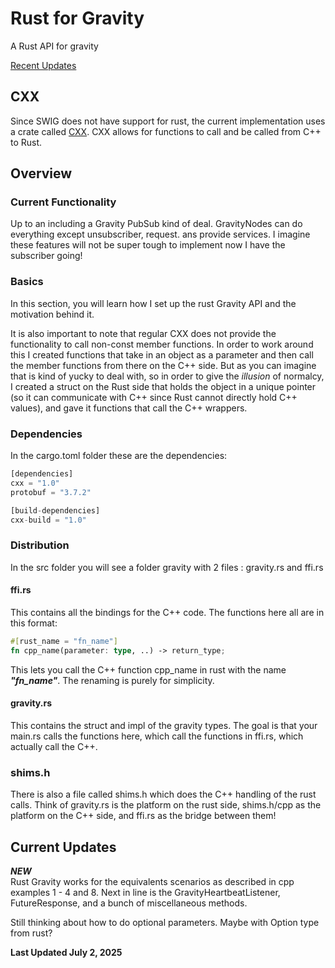# Rust for Gravity

A Rust API for gravity

[Recent Updates](#current-updates)

## CXX

Since SWIG does not have support for rust, the current implementation uses a crate called [CXX](https://cxx.rs). CXX allows for functions to call and be called from C++ to Rust. 

## Overview

### Current Functionality
Up to an including a Gravity PubSub kind of deal. GravityNodes can do everything except unsubscriber, request. ans provide services. I imagine these features will not be super tough to implement now I have the subscriber going!

### Basics
In this section, you will learn how I set up the rust Gravity API and the motivation behind it.

It is also important to note that regular CXX does not provide the functionality to call non-const member functions. In order to work around this I created functions that take in an object as a parameter and then call the member functions from there on the C++ side. But as you can imagine that is kind of yucky to deal with, so in order to give the *illusion* of normalcy, I created a struct on the Rust side that holds the object in a unique pointer (so it can communicate with C++ since Rust cannot directly hold C++ values), and gave it functions that call the C++ wrappers. 

### Dependencies
In the cargo.toml folder these are the dependencies:
```Rust
[dependencies]
cxx = "1.0"
protobuf = "3.7.2"

[build-dependencies]
cxx-build = "1.0"

```
### Distribution
In the src folder you will see a folder gravity with 2 files : gravity.rs and ffi.rs

#### ffi.rs
This contains all the bindings for the C++ code. The functions here all are in this format:
```Rust
#[rust_name = "fn_name"]
fn cpp_name(parameter: type, ..) -> return_type;
```
This lets you call the C++ function cpp_name in rust with the name ***"fn_name"***. The renaming is purely for simplicity. 

#### gravity.rs
This contains the struct and impl of the gravity types. The goal is that your main.rs calls the functions here, which call the functions in ffi.rs, which actually call the C++.

### shims.h
There is also a file called shims.h which does the C++ handling of the rust calls. Think of gravity.rs is the platform on the  rust side, shims.h/cpp as the platform on the C++ side, and ffi.rs as the bridge between them!


## Current Updates
***NEW*** <br>
Rust Gravity works for the equivalents scenarios as described in cpp examples 1 - 4 and 8. 
Next in line is the GravityHeartbeatListener, FutureResponse, and a bunch of miscellaneous methods. 

Still thinking about how to do optional parameters. Maybe with Option type from rust?

**Last Updated July 2, 2025**